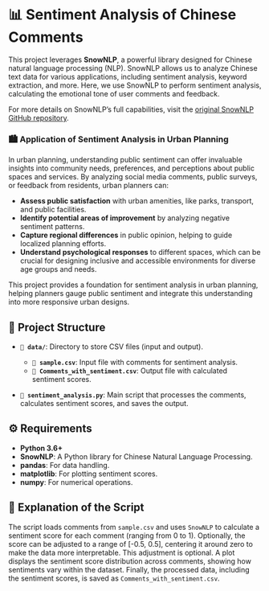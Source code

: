 # 📊 Sentiment Analysis of Chinese Comments

This project leverages **SnowNLP**, a powerful library designed for Chinese natural language processing (NLP). SnowNLP allows us to analyze Chinese text data for various applications, including sentiment analysis, keyword extraction, and more. Here, we use SnowNLP to perform sentiment analysis, calculating the emotional tone of user comments and feedback.

For more details on SnowNLP’s full capabilities, visit the [original SnowNLP GitHub repository](https://github.com/isnowfy/snownlp).

### 🏙️ Application of Sentiment Analysis in Urban Planning

In urban planning, understanding public sentiment can offer invaluable insights into community needs, preferences, and perceptions about public spaces and services. By analyzing social media comments, public surveys, or feedback from residents, urban planners can:

- **Assess public satisfaction** with urban amenities, like parks, transport, and public facilities.
- **Identify potential areas of improvement** by analyzing negative sentiment patterns.
- **Capture regional differences** in public opinion, helping to guide localized planning efforts.
- **Understand psychological responses** to different spaces, which can be crucial for designing inclusive and accessible environments for diverse age groups and needs.

This project provides a foundation for sentiment analysis in urban planning, helping planners gauge public sentiment and integrate this understanding into more responsive urban designs.

## 📁 Project Structure

- **`📂 data/`**: Directory to store CSV files (input and output).
  - **`📄 sample.csv`**: Input file with comments for sentiment analysis.
  - **`📄 Comments_with_sentiment.csv`**: Output file with calculated sentiment scores.

- **`📄 sentiment_analysis.py`**: Main script that processes the comments, calculates sentiment scores, and saves the output.

## ⚙️ Requirements

- **Python 3.6+**
- **SnowNLP**: A Python library for Chinese Natural Language Processing.
- **pandas**: For data handling.
- **matplotlib**: For plotting sentiment scores.
- **numpy**: For numerical operations.


## 📁 Explanation of the Script
The script loads comments from `sample.csv` and uses `SnowNLP` to calculate a sentiment score for each comment (ranging from 0 to 1).
Optionally, the score can be adjusted to a range of [-0.5, 0.5], centering it around zero to make the data more interpretable. This adjustment is optional.
A plot displays the sentiment score distribution across comments, showing how sentiments vary within the dataset.
Finally, the processed data, including the sentiment scores, is saved as `Comments_with_sentiment.csv`.

